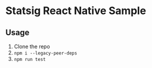 # Statsig React Native Sample

## Usage

1. Clone the repo
2. `npm i --legacy-peer-deps`
3. `npm run test`
